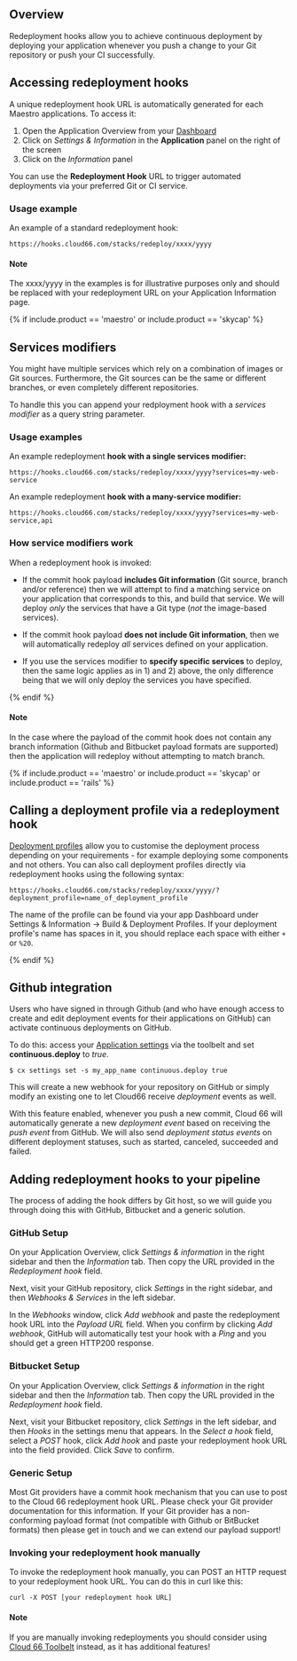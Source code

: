 ## Overview

Redeployment hooks allow you to achieve continuous deployment by deploying your application whenever you push a change to your Git repository or push your CI successfully.

## Accessing redeployment hooks

A unique redeployment hook URL is automatically generated for each Maestro applications. To access it:

1. Open the Application Overview from your [Dashboard](https://app.cloud66.com/dashboard)
2. Click on *Settings & Information*  in the **Application** panel on the right of the screen
3. Click on the *Information* panel

You can use the **Redeployment Hook** URL to trigger automated deployments via your preferred Git or CI service.

### Usage example

An example of a standard redeployment hook:

```
https://hooks.cloud66.com/stacks/redeploy/xxxx/yyyy
```

#### Note 
<div class="notice"><p>The xxxx/yyyy in the examples is for illustrative purposes only and should be replaced with your redeployment URL on your Application Information page.</p></div>

{% if include.product == 'maestro' or include.product == 'skycap' %}

## Services modifiers

You might have multiple services which rely on a combination of images or Git sources. Furthermore, the Git sources can be the same or different branches, or even completely different repositories. 

To handle this you can append your redployment hook with a  _services modifier_ as a query string parameter.

### Usage examples

An example redeployment **hook with a single services modifier:**

```
https://hooks.cloud66.com/stacks/redeploy/xxxx/yyyy?services=my-web-service
```

An example redeployment **hook with a many-service modifier:**

```
https://hooks.cloud66.com/stacks/redeploy/xxxx/yyyy?services=my-web-service,api
```

### How service modifiers work

When a redeployment hook is invoked:

* If the commit hook payload **includes Git information** (Git source, branch and/or reference) then we will attempt to find a matching service on your application that corresponds to this, and build that service. We will deploy _only_ the services that have a Git type (_not_ the image-based services).

* If the commit hook payload **does not include Git information**, then we will automatically redeploy _all_ services defined on your application.

* If you use the services modifier to **specify specific services** to deploy, then the same logic applies as in 1) and 2) above, the only difference being that we will only deploy the services you have specified.

{% endif %}

#### Note
<div class="notice"><p>In the case where the payload of the commit hook does not contain any branch information (Github and Bitbucket payload formats are supported) then the application will redeploy without attempting to match branch.</p></div>

{% if include.product == 'maestro' or include.product == 'skycap' or include.product == 'rails' %}

## Calling a deployment profile via a redeployment hook

[Deployment profiles](/{{page.collection}}/references/deploy-profiles.html) allow you to customise the deployment process depending on your requirements - for example deploying some components and not others. You can also call deployment profiles directly via redeployment hooks using the following syntax:

```
https://hooks.cloud66.com/stacks/redeploy/xxxx/yyyy/?deployment_profile=name_of_deployment_profile
```

The name of the profile can be found via your app Dashboard under Settings & Information &rarr; Build & Deployment Profiles. If your deployment profile's name has spaces in it, you should replace each space with either `+` or `%20`. 

{% endif %}

## Github integration

Users who have signed in through Github (and who have enough access to create and edit deployment events for their applications on GitHub) can activate continuous deployments on GitHub. 

To do this: access your [Application settings](/{{page.collection}}/references/toolbelt.html#settings-variables) via the toolbelt and set **continuous.deploy** to _true_.

```
$ cx settings set -s my_app_name continuous.deploy true
```

This will create a new webhook for your repository on GitHub or simply modify an existing one to let Cloud66 receive _deployment_ events as well.

With this feature enabled, whenever you push a new commit, Cloud 66 will automatically generate a new _deployment event_ based on receiving the _push event_ from GitHub. We will also send _deployment status events_ on different deployment statuses, such as started, canceled, succeeded and failed.

## Adding redeployment hooks to your pipeline

The process of adding the hook differs by Git host, so we will guide you through doing this with GitHub, Bitbucket and a generic solution.

### GitHub Setup

On your Application Overview, click _Settings & information_ in the right sidebar and then the *Information* tab. Then copy the URL provided in the _Redeployment hook_ field. 

Next, visit your GitHub repository, click _Settings_ in the right sidebar, and then _Webhooks & Services_ in the left sidebar.

In the _Webhooks_ window, click _Add webhook_ and paste the redeployment hook URL into the _Payload URL_ field. When you confirm by clicking _Add webhook_, GitHub will automatically test your hook with a _Ping_ and you should get a green HTTP200 response.


### Bitbucket Setup

On your Application Overview, click _Settings & information_ in the right sidebar and then the *Information* tab. Then copy the URL provided in the _Redeployment hook_ field.  

Next, visit your Bitbucket repository, click _Settings_ in the left sidebar, and then _Hooks_ in the settings menu that appears. In the _Select a hook_ field, select a _POST_ hook, click _Add hook_ and paste your redeployment hook URL into the field provided. Click _Save_ to confirm.


### Generic Setup

Most Git providers have a commit hook mechanism that you can use to post to the Cloud 66 redeployment hook URL. Please check your Git provider documentation for this information. If your Git provider has a non-conforming payload format (not compatible with Github or BitBucket formats) then please get in touch and we can extend our payload support!


### Invoking your redeployment hook manually

To invoke the redeployment hook manually, you can POST an HTTP request to your redeployment hook URL. You can do this in curl like this:

```
curl -X POST [your redeployment hook URL]
```


#### Note
<div class="notice"><p>If you are manually invoking redeployments you should consider using <a href="/{{page.collection}}/references/toolbelt.html#redeploy-your-stack">Cloud 66 Toolbelt</a> instead, as it has additional features!</p></div>
